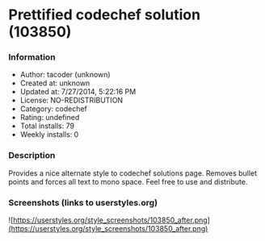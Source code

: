 # Prettified codechef solution (103850)

### Information
- Author: tacoder (unknown)
- Created at: unknown
- Updated at: 7/27/2014, 5:22:16 PM
- License: NO-REDISTRIBUTION
- Category: codechef
- Rating: undefined
- Total installs: 79
- Weekly installs: 0


### Description
Provides a nice alternate style to codechef solutions page. Removes bullet points and forces all text to mono space. Feel free to use and distribute.


### Screenshots (links to userstyles.org)
![https://userstyles.org/style_screenshots/103850_after.png](https://userstyles.org/style_screenshots/103850_after.png)


